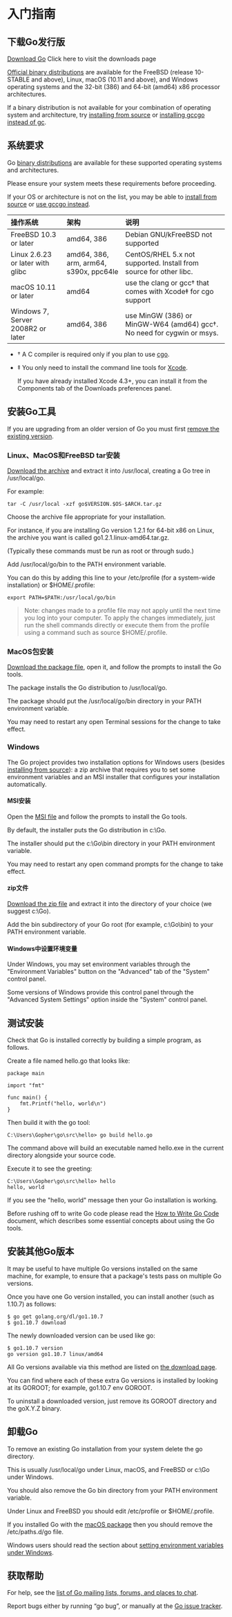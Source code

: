 # 入门指南

## 下载Go发行版

[Download Go](https://golang.google.cn/dl/) Click here to visit the downloads page

[Official binary distributions](https://golang.google.cn/dl/) are available for the FreeBSD (release 10-STABLE and above), Linux, macOS (10.11 and above), and Windows operating systems and the 32-bit (386) and 64-bit (amd64) x86 processor architectures.

If a binary distribution is not available for your combination of operating system and architecture, try [installing from source](https://golang.google.cn/doc/install/source) or [installing gccgo instead of gc](https://golang.google.cn/doc/install/gccgo).

## 系统要求

Go [binary distributions](https://golang.google.cn/dl/) are available for these supported operating systems and architectures.

Please ensure your system meets these requirements before proceeding.

If your OS or architecture is not on the list, you may be able to [install from source](https://golang.google.cn/doc/install/source) or [use gccgo instead](https://golang.google.cn/doc/install/gccgo).

 操作系统                          | 架构                                   | 说明
:----------------------------------|:---------------------------------------|:----------------------------------------------------------------------
 FreeBSD 10.3 or later             | amd64, 386                             | Debian GNU/kFreeBSD not supported
 Linux 2.6.23 or later with glibc  | amd64, 386, arm, arm64, s390x, ppc64le | CentOS/RHEL 5.x not supported. Install from source for other libc.
 macOS 10.11 or later              | amd64                                  | use the clang or gcc† that comes with Xcode‡ for cgo support
 Windows 7, Server 2008R2 or later | amd64, 386                             | use MinGW (386) or MinGW-W64 (amd64) gcc†. No need for cygwin or msys.

+ † A C compiler is required only if you plan to use [cgo](https://golang.google.cn/cmd/cgo).

+ ‡ You only need to install the command line tools for [Xcode](https://developer.apple.com/Xcode/).

  If you have already installed Xcode 4.3+, you can install it from the Components tab of the Downloads preferences panel.

## 安装Go工具

If you are upgrading from an older version of Go you must first [remove the existing version](https://golang.google.cn/doc/install#uninstall).

### Linux、MacOS和FreeBSD tar安装

[Download the archive](https://golang.google.cn/dl/) and extract it into /usr/local, creating a Go tree in /usr/local/go.

For example:

```shell
tar -C /usr/local -xzf go$VERSION.$OS-$ARCH.tar.gz
```

Choose the archive file appropriate for your installation.

For instance, if you are installing Go version 1.2.1 for 64-bit x86 on Linux, the archive you want is called go1.2.1.linux-amd64.tar.gz.

(Typically these commands must be run as root or through sudo.)

Add /usr/local/go/bin to the PATH environment variable.

You can do this by adding this line to your /etc/profile (for a system-wide installation) or $HOME/.profile:

```shell
export PATH=$PATH:/usr/local/go/bin
```

> Note: changes made to a profile file may not apply until the next time you log into your computer. To apply the changes immediately, just run the shell commands directly or execute them from the profile using a command such as source $HOME/.profile.

### MacOS包安装

[Download the package file](https://golang.google.cn/dl/), open it, and follow the prompts to install the Go tools.

The package installs the Go distribution to /usr/local/go.

The package should put the /usr/local/go/bin directory in your PATH environment variable.

You may need to restart any open Terminal sessions for the change to take effect.

### Windows

The Go project provides two installation options for Windows users (besides [installing from source](https://golang.google.cn/doc/install/source)): a zip archive that requires you to set some environment variables and an MSI installer that configures your installation automatically.

#### MSI安装

Open the [MSI file](https://golang.google.cn/dl/) and follow the prompts to install the Go tools.

By default, the installer puts the Go distribution in c:\Go.

The installer should put the c:\Go\bin directory in your PATH environment variable.

You may need to restart any open command prompts for the change to take effect.

#### zip文件

[Download the zip file](https://golang.google.cn/dl/) and extract it into the directory of your choice (we suggest c:\Go).

Add the bin subdirectory of your Go root (for example, c:\Go\bin) to your PATH environment variable.

#### Windows中设置环境变量

Under Windows, you may set environment variables through the "Environment Variables" button on the "Advanced" tab of the "System" control panel.

Some versions of Windows provide this control panel through the "Advanced System Settings" option inside the "System" control panel.

## 测试安装

Check that Go is installed correctly by building a simple program, as follows.

Create a file named hello.go that looks like:

```shell
package main

import "fmt"

func main() {
	fmt.Printf("hello, world\n")
}
```

Then build it with the go tool:

```shell
C:\Users\Gopher\go\src\hello> go build hello.go
```

The command above will build an executable named hello.exe in the current directory alongside your source code.

Execute it to see the greeting:

```shell
C:\Users\Gopher\go\src\hello> hello
hello, world
```

If you see the "hello, world" message then your Go installation is working.

Before rushing off to write Go code please read the [How to Write Go Code](https://golang.google.cn/doc/code.html) document, which describes some essential concepts about using the Go tools.

## 安装其他Go版本

It may be useful to have multiple Go versions installed on the same machine, for example, to ensure that a package's tests pass on multiple Go versions.

Once you have one Go version installed, you can install another (such as 1.10.7) as follows:

```shell
$ go get golang.org/dl/go1.10.7
$ go1.10.7 download
```

The newly downloaded version can be used like go:

```shell
$ go1.10.7 version
go version go1.10.7 linux/amd64
```

All Go versions available via this method are listed on [the download page](https://godoc.org/golang.org/dl#pkg-subdirectories).

You can find where each of these extra Go versions is installed by looking at its GOROOT; for example, go1.10.7 env GOROOT.

To uninstall a downloaded version, just remove its GOROOT directory and the goX.Y.Z binary.

## 卸载Go

To remove an existing Go installation from your system delete the go directory.

This is usually /usr/local/go under Linux, macOS, and FreeBSD or c:\Go under Windows.

You should also remove the Go bin directory from your PATH environment variable.

Under Linux and FreeBSD you should edit /etc/profile or $HOME/.profile.

If you installed Go with the [macOS package](https://golang.google.cn/doc/install#macos) then you should remove the /etc/paths.d/go file.

Windows users should read the section about [setting environment variables under Windows](https://golang.google.cn/doc/install#windows_env).

## 获取帮助

For help, see the [list of Go mailing lists, forums, and places to chat](https://golang.google.cn/help/).

Report bugs either by running “go bug”, or manually at the [Go issue tracker](https://golang.org/issue).




